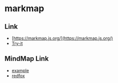 # markmap

## Link

- [https://markmap.js.org/](https://markmap.js.org/)
- [Try-it](https://github.com/gera2ld/markmap)

## MindMap Link

- [example](https://masakioui.github.io/markmap/example.html)
- [redfox](https://masakioui.github.io/markmap/redfox.html)
